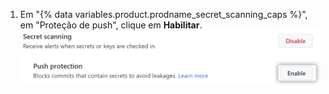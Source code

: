 1. Em "{% data variables.product.prodname_secret_scanning_caps %}", em "Proteção de push", clique em **Habilitar**. ![Captura de tela que mostra como habilitar a proteção push para {% data variables.product.prodname_secret_scanning %} para um repositório](/assets/images/help/repository/secret-scanning-enable-push-protection.png)
